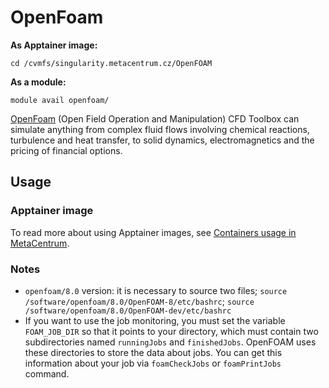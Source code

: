 # OpenFoam 

**As Apptainer image:**

    cd /cvmfs/singularity.metacentrum.cz/OpenFOAM

**As a module:**

    module avail openfoam/

[OpenFoam](https://www.openfoam.com) (Open Field Operation and Manipulation) CFD Toolbox can simulate anything from complex fluid flows involving chemical reactions, turbulence and heat transfer, to solid dynamics, electromagnetics and the pricing of financial options. 

## Usage

### Apptainer image

To read more about using Apptainer images, see [Containers usage in MetaCentrum](/software/containers/).

### Notes

- `openfoam/8.0` version: it is necessary to source two files; `source /software/openfoam/8.0/OpenFOAM-8/etc/bashrc`; `source /software/openfoam/8.0/OpenFOAM-dev/etc/bashrc`
- If you want to use the job monitoring, you must set the variable `FOAM_JOB_DIR` so that it points to your directory, which must contain two subdirectories named `runningJobs` and `finishedJobs`. OpenFOAM uses these directories to store the data about jobs. You can get this information about your job via `foamCheckJobs` or `foamPrintJobs` command. 





